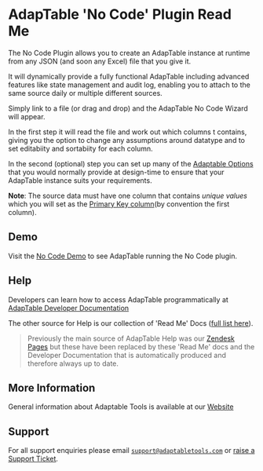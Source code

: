 # AdapTable 'No Code' Plugin Read Me

The No Code Plugin allows you to create an AdapTable instance at runtime from any JSON (and soon any Excel) file that you give it.
 
It will dynamically provide a fully functional AdapTable including advanced features like state management and audit log, enabling you to attach to the same source daily or multiple different sources.
 
Simply link to a file (or drag and drop) and the AdapTable No Code Wizard will appear.

In the first step it will read the file and work out which columns t contains, giving you the option to change any assumptions around datatype and to set editabiity and sortabiity for each column.

In the second (optional) step you can set up many of the [Adaptable Options](https://api.adaptabletools.com/modules/_src_adaptableoptions_adaptableoptions_.html) that you would normally provide at design-time to ensure that your AdapTable instance suits your requirements.
         
**Note**: The source data must have one column that contains *unique values* which you will set as the [Primary Key column](https://api.adaptabletools.com/interfaces/_src_adaptableoptions_adaptableoptions_.adaptableoptions.html#primarykey)(by convention the first column).

## Demo

Visit the [No Code Demo](https://demo.adaptabletools.com/admin/aggridnocodedemo) to see AdapTable running the No Code plugin.

## Help

Developers can learn how to access AdapTable programmatically at [AdapTable Developer Documentation](https://api.adaptabletools.com) 

The other source for Help is our collection of 'Read Me' Docs ([full list here](https://github.com/AdaptableTools/adaptable/blob/master/packages/adaptable/readme/readme-list.md)).

> Previously the main source of AdapTable Help was our [Zendesk Pages](https://adaptabletools.zendesk.com/hc/en-us/articles/360007083017-Help-) but these have been replaced by these 'Read Me' docs and the Developer Documentation that is automatically produced and therefore always up to date.

## More Information

General information about Adaptable Tools is available at our [Website](http://www.adaptabletools.com) 

## Support

For all support enquiries please email [`support@adaptabletools.com`](mailto:support@adaptabletools.com) or [raise a Support Ticket](https://adaptabletools.zendesk.com/hc/en-us/requests/new).
